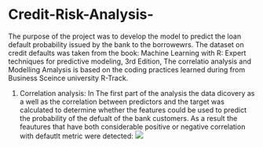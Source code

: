 # Credit-Risk-Analysis-
The purpose of the project was to develop the model to predict the loan default probability issued by 
the bank to the borrowewrs. 
The dataset on credit defaults was taken from the book: Machine Learning with R: Expert techniques for predictive modeling, 3rd Edition, 
The correlatio analysis and Modelling Amalysis is based on the coding practices learned 
during from Business Sceince university R-Track. 

1. Correlation analysis: 
In The first part of the analysis the data dicovery as a well as the correlation between predictors and the target was 
calculated to determine whether the features could be used to predict the probability 
of the defualt of the bank customers. 
As a result the feautures that have both considerable positive or negative correlation with defautlt metric 
were detected: 
![](images/Corr_Analysis)

